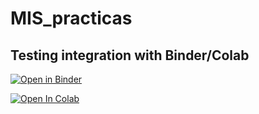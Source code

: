 # MIS_practicas 

## Testing integration with Binder/Colab

[![Open in Binder](https://mybinder.org/badge_logo.svg)](https://mybinder.org/v2/gh/fmonteneucm/MIS_env/main?urlpath=git-pull%3Frepo%3Dhttps%253A%252F%252Fgithub.com%252Ffmonteneucm%252FMIS_practicas%26urlpath%3Dtree%252FMIS_practicas%252FTest.ipynb%26branch%3Dmain)

[![Open In Colab](https://colab.research.google.com/assets/colab-badge.svg)](https://colab.research.google.com/github/fmonteneucm/bindertest/blob/main/Test.ipynb)

